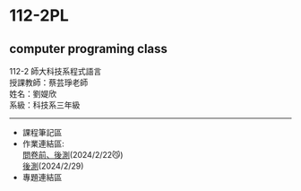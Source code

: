 # 112-2PL  
computer programing class  
---
112-2 師大科技系程式語言  
授課教師：蔡芸琤老師  
姓名：劉媞欣  
系級：科技系三年級  
___
+  課程筆記區  
+  作業連結區:  
  [問卷前、後測](test)(2024/2/22😼)  
  [後測](w2/w2.ipynb)(2024/2/29)
+  專題連結區  
